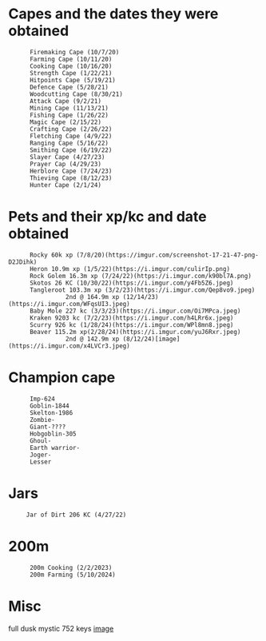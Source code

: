 # Capes and the dates they were obtained
          Firemaking Cape (10/7/20)
          Farming Cape (10/11/20)
          Cooking Cape (10/16/20)
          Strength Cape (1/22/21)
          Hitpoints Cape (5/19/21)
          Defence Cape (5/28/21)
          Woodcutting Cape (8/30/21)
          Attack Cape (9/2/21)
          Mining Cape (11/13/21)
          Fishing Cape (1/26/22)
          Magic Cape (2/15/22)
          Crafting Cape (2/26/22)
          Fletching Cape (4/9/22)
          Ranging Cape (5/16/22)
          Smithing Cape (6/19/22)
          Slayer Cape (4/27/23)
          Prayer Cap (4/29/23)
          Herblore Cape (7/24/23)
          Thieving Cape (8/12/23)
          Hunter Cape (2/1/24)

# Pets and their xp/kc and date obtained
          Rocky 60k xp (7/8/20)(https://imgur.com/screenshot-17-21-47-png-D2JDihk)
          Heron 10.9m xp (1/5/22)(https://i.imgur.com/culirIp.png)
          Rock Golem 16.3m xp (7/24/22)(https://i.imgur.com/k90bl7A.png)
          Skotos 26 KC (10/30/22)(https://i.imgur.com/y4Fb5Z6.jpeg)
          Tangleroot 103.3m xp (3/2/23)(https://i.imgur.com/Qep8vo9.jpeg)
                    2nd @ 164.9m xp (12/14/23)(https://i.imgur.com/WFqsUI3.jpeg)
          Baby Mole 227 kc (3/3/23)(https://i.imgur.com/Oi7MPca.jpeg)
          Kraken 9203 kc (7/2/23)(https://i.imgur.com/h4LRr6x.jpeg)
          Scurry 926 kc (1/28/24)(https://i.imgur.com/WPl8mn8.jpeg)
          Beaver 115.2m xp(2/28/24)(https://i.imgur.com/yuJ6Rxr.jpeg)
                    2nd @ 142.9m xp (8/12/24)[image](https://i.imgur.com/x4LVCr3.jpeg)
# Champion cape

          Imp-624
          Goblin-1844
          Skelton-1986
          Zombie-
          Giant-????
          Hobgoblin-305
          Ghoul-
          Earth warrior-
          Joger-
          Lesser
# Jars

         Jar of Dirt 206 KC (4/27/22)           
# 200m
          200m Cooking (2/2/2023)
          200m Farming (5/10/2024)
# Misc

full dusk mystic 752 keys [image](https://i.imgur.com/5HIM9M3.png)
